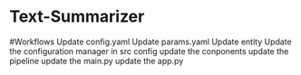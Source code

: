 # Text-Summarizer
#Workflows
Update config.yaml
Update params.yaml
Update entity
Update the configuration manager in src config
update the conponents
update the pipeline
update the main.py
update the app.py